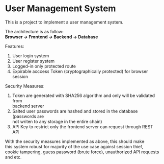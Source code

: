 # User Management System
This is a project to implement a user management system.

The architecture is as follow:\
**Browser -> Frontend -> Backend -> Database**

Features:
1. User login system
2. User register system
3. Logged-in only protected route
4. Expirable acccess Token (cryptographically protected) for browser session

Security Measures:
1. Token are generated with SHA256 algorithm and only will be validated from \
backend server
2. Salted user passwords are hashed and stored in the database (passwords are \
not writen to any storage in the entire chain)
3. API Key to restrict only the frontend server can request through REST API

With the security measures implemented as above, this should make\
this system robust for majority of the use case against session thief,\
cookie tampering, guess password (brute force), unauthorized API requests \
and etc.